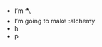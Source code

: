 -  I’m 🪓
-  I’m going to make :alchemy
-  h
- p


<!---
ni3-2839574/ni3-2839574 is a ✨ special ✨ repository because its `README.md` (this file) appears on your GitHub profile.
You can click the Preview link to take a look at your changes.
--->

